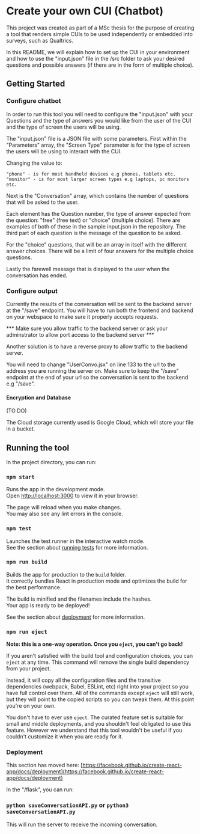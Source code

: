 # Create your own CUI (Chatbot)

This project was created as part of a MSc thesis for the purpose of creating a tool that renders simple CUIs to be used independently or embedded into surveys, such as Qualtrics.

In this README, we will explain how to set up the CUI in your environment and how to use the "input.json" file in the /src folder to ask your desired questions and possible answers (if there are in the form of multiple choice).

## Getting Started

### Configure chatbot

In order to run this tool you will need to configure the "input.json" with your Questions and the type of answers you would like from the user of the CUI and the type of screen the users will be using.

The "input.json" file is a JSON file with some parameters. First within the "Parameters" array, the "Screen Type" parameter is for the type of screen the users will be using to interact with the CUI. 

Changing the value to:

    "phone" - is for most handheld devices e.g phones, tablets etc.
    "monitor" - is for most larger screen types e.g laptops, pc monitors etc.

Next is the "Conversation" array, which contains the number of questions that will be asked to the user.

Each element has the Question number, the type of answer expected from the question: "free" (free text) or "choice" (multiple choice).
There are examples of both of these in the sample input.json in the repository.
The third part of each question is the message of the question to be asked.

For the "choice" questions, that will be an array in itself with the different answer choices. There will be a limit of four answers for the multiple choice questions. 

Lastly the farewell message that is displayed to the user when the conversation has ended.

### Configure output

Currently the results of the conversation will be sent to the backend server at the "/save" endpoint. You will have to run both the frontend and backend on your webspace to make sure it properly accepts requests.

*** Make sure you allow traffic to the backend server or ask your adminstrator to allow port access to the backend server ***

Another solution is to have a reverse proxy to allow traffic to the backend server.

You will need to change "UserConvo.jsx" on line 133 to the url to the address you are running the server on. Make sure to keep the "/save" endpoint at the end of your url so the conversation is sent to the backend e.g "<your url>/save".

#### Encryption and Database

(TO DO)


The Cloud storage currently used is Google Cloud, which will store your file in a bucket.


## Running the tool


In the project directory, you can run:

### `npm start`

Runs the app in the development mode.\
Open [http://localhost:3000](http://localhost:3000) to view it in your browser.

The page will reload when you make changes.\
You may also see any lint errors in the console.

### `npm test`

Launches the test runner in the interactive watch mode.\
See the section about [running tests](https://facebook.github.io/create-react-app/docs/running-tests) for more information.

### `npm run build`

Builds the app for production to the `build` folder.\
It correctly bundles React in production mode and optimizes the build for the best performance.

The build is minified and the filenames include the hashes.\
Your app is ready to be deployed!

See the section about [deployment](https://facebook.github.io/create-react-app/docs/deployment) for more information.

### `npm run eject`

**Note: this is a one-way operation. Once you `eject`, you can't go back!**

If you aren't satisfied with the build tool and configuration choices, you can `eject` at any time. This command will remove the single build dependency from your project.

Instead, it will copy all the configuration files and the transitive dependencies (webpack, Babel, ESLint, etc) right into your project so you have full control over them. All of the commands except `eject` will still work, but they will point to the copied scripts so you can tweak them. At this point you're on your own.

You don't have to ever use `eject`. The curated feature set is suitable for small and middle deployments, and you shouldn't feel obligated to use this feature. However we understand that this tool wouldn't be useful if you couldn't customize it when you are ready for it.


### Deployment

This section has moved here: [https://facebook.github.io/create-react-app/docs/deployment](https://facebook.github.io/create-react-app/docs/deployment)


In the "/flask", you can run:

### `python saveConversationAPI.py` or `python3 saveConversationAPI.py`

This will run the server to receive the incoming conversation.